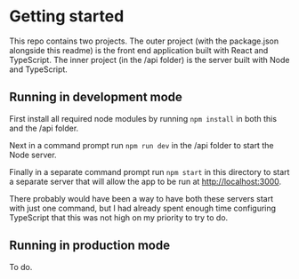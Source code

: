# Getting started

This repo contains two projects.  The outer project (with the package.json alongside this readme) is the front end application built with React and TypeScript.  The inner project (in the /api folder) is the server built with Node and TypeScript.

## Running in development mode

First install all required node modules by running `npm install` in both this and the /api folder.

Next in a command prompt run `npm run dev` in the /api folder to start the Node server.

Finally in a separate command prompt run `npm start` in this directory to start a separate server that will allow the app to be run at [http://localhost:3000](http://localhost:3000).

There probably would have been a way to have both these servers start with just one command, but I had already spent enough time configuring TypeScript that this was not high on my priority to try to do.

## Running in production mode

To do.